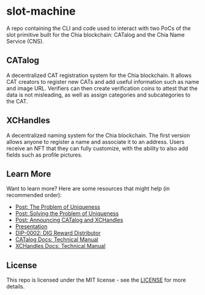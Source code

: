 # slot-machine

A repo containing the CLI and code used to interact with two PoCs of the slot primitive built for the Chia blockchain: CATalog and the Chia Name Service (CNS).

## CATalog

A decentralized CAT registration system for the Chia blockchain. It allows CAT creators to register new CATs and add useful information such as name and image URL. Verifiers can then create verification coins to attest that the data is not misleading, as well as assign categories and subcategories to the CAT.


## XCHandles

A decentralized naming system for the Chia blockchain. The first version allows anyone to register a name and associate it to an address. Users receive an NFT that they can fully customize, with the ability to also add fields such as profile pictures.

## Learn More

Want to learn more? Here are some resources that might help (in recommended order):
 * [Post: The Problem of Uniqueness](https://blog.fireacademy.io/p/uniqueness-on-chain)
 * [Post: Solving the Problem of Uniqueness](https://blog.fireacademy.io/p/solving-the-problem-of-uniqueness)
 * [Post: Announcing CATalog and XCHandles](https://blog.fireacademy.io/p/announcing-catalog-and-xchandles)
 * [Presentation](https://pitch.com/v/uniqueness-fjrbf7)
 * [DIP-0002: DIG Reward Distributor](https://github.com/DIG-Network/DIPS/blob/main/DIPs/dip-0002.md)
 * [CATalog Docs: Technical Manual](https://docs.catalog.cat/)
 * [XCHandles Docs: Technical Manual](https://docs.xchandles.com/)

## License

This repo is licensed under the MIT license - see the [LICENSE](LICENSE) for more details.